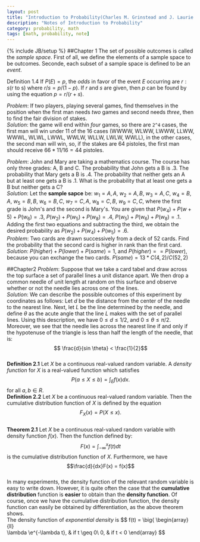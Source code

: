 ```yaml
---
layout: post
title: "Introduction to Probability(Charles M. Grinstead and J. Laurie Snell)"
description: "Notes of Introduction to Probability"  
category: probability, math  
tags: [math, probability, note]
---
```

{% include JB/setup %}
##Chapter 1
The set of possible outcomes is called the *sample space*. First of all, we define the elements of a sample space to be outcomes. Seconde, each subset of a sample space is defined to be an *event*.  

Definition 1.4 If $P(E) = p$, the *odds* in favor of the event $E$ occurring are $r:s$(r to s) where $r/s = p/(1-p)$. If $r$ and $s$ are given, then $p$ can be found by using the equation $p=r/(r+s)$.

*Problem*: If two players, playing several games, find themselves in the position when the first man needs *two* games and second needs *three*, then to find the fair division of stakes.  
*Solution*: the game will end within *four* games, so there are `2^4` cases, the first man will win under 11 of the 16 cases (WWWW, WLWW, LWWW, LLWW, WWWL, WLWL, LWWL, WWLW, WLLW, LWLW, WWLL), in the other cases, the second man will win, so, if the stakes are 64 pistoles, the first man should receive $66 \ast 11/16 = 44$ pistoles.  

*Problem*: John and Mary are taking a mathematics course. The course has only three grades: A, B and C. The probability that John gets a B is .3. The probability that Mary gets a B is .4. The probability that neither gets an A but at least one gets a B is .1. What is the probability that at least one gets a B but neither gets a C?  
*Solution*: Let the **sample sapce** be: $w_1 = {A, A}$, $w_2 = {A, B}$, $w_3 = {A, C}$, $w_4={B,A}$, $w_5={B,B}$, $w_6={B,C}$, $w_7={C,A}$, $w_8={C,B}$, $w_9={C,C}$, where the first grade is John's and the second is Mary's. You are given that $P(w_4)+P(w+5)+P(w_6)=.3$, $P(w_2)+P(w_5)+P(w_8)=.4$, $P(w_5)+P(w_6)+P(w_8)=.1$. Adding the first two equations and subtracting the third, we obtain the desired probability as $P(w_2)+P(w_4)+P(w_5)=.6$.  
*Problem*: Two cards are drawn successively from a deck of 52 cards. Find the probability that the second card is higher in rank than the first card.  
*Solution*: $P(higher)+P(lower)+P(same)=1$, and $P(higher) == P(lower)$, because you can exchange the two cards. $P(same) = 13*C(4,2)/C(52,2)$  

##Chapter2
*Problem*: Suppose that we take a card tabel and draw across the top surface a set of parallel lines a unit distance apart. We then drop a common needle of unit length at random on this surface and observe whether or not the needle lies across one of the lines.  
*Solution*: We can describe the possible outcomes of this experiment by coordinates as follows: Let $d$ be the distance from the center of the needle to the nearest line. Next, let $L$ be the line determined by the needle, and define $\theta$ as the acute angle that the line $L$ makes with the set of parallel lines. Using this description, we have $0 \leq d \leq 1/2$, and $0 \leq \theta \leq \pi/2$. Moreover, we see that the needle lies across the nearest line if and only if the hypotenuse of the triangle is less than half the length of the needle, that is: $$ \frac{d}{sin \theta} < \frac{1}{2}$$  
**Definition 2.1** Let $X$ be a continuous real-valued random variable. A *density function* for $X$ is a real-valued function which satisfies $$ P(a \leq X \leq b) = \int_E f(x) dx.$$ for all $a, b \in R$.  
**Definition 2.2** Let $X$ be a continuous real-valued random variable. Then the cumulative distribution function of $X$ is defined by the equation $$F_X(x) = P(X \leq x).$$  
**Theorem 2.1** Let $X$ be a continuous real-valued random variable with density function $f(x)$. Then the function defined by: $$F(x) = \int_{-\infty}^{x} f(t)dt$$ is the cumulative distribution function of $X$. Furthermore, we have $$\frac{d}{dx}F(x) = f(x)$$   
In many experiments, the density function of the relevant random variable is easy to write down. However, it is quite often the case that the **cumulative distribution** function is **easier** to obtain than the **density function**. Of course, once we have the cumulative distribution function, the density function can easily be obtained by differentiation, as the above theorem shows.  
The density function of *exponential density* is $$ f(t) = \big{ \begin{array}{ll}  
    \lambda \e^{-\lambda t}, & if t \geq 0\\
    0, & if t < 0 \end{array} 
$$